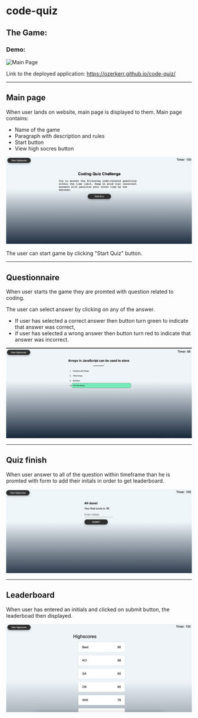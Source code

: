 # code-quiz
## The Game:


### Demo: 

![Main Page](./assets/images/Hnet-image.gif "Main Page")


Link to the deployed application: https://ozerkerr.github.io/code-quiz/

---------
## Main page
When user lands on website, main page is displayed to them. Main page contains: 

* Name of the game
* Paragraph with description and rules
* Start button
* View high socres button

![Main Page](./assets/images/main-page.png "Main Page")

The user can start game by clicking "Start Quiz" button.

----------------
## Questionnaire

When user starts the game they are promted with question related to coding.

The user can select answer by clicking on any of the answer.
* If user has selected a correct answer then button turn green to indicate that answer was correct,
* if user has selected a wrong answer then button turn red to indicate that answer was incorrect.

![Correct answer](./assets/images/correct-answer.png "Correct answer")


----------------
## Quiz finish
When user answer to all of the question within timeframe than he is promted with form to add their initals in order to get leaderboard. 

![Quiz finish](./assets/images/quiz-finish.png "Quiz finish")

_____________
## Leaderboard
When user has entered an initials and clicked on submit button, the leaderboad then displayed.

![Quiz finish](./assets/images/highscores.png "Quiz finish")
